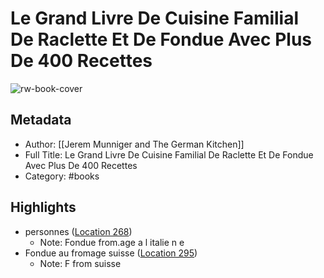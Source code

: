 # Le Grand Livre De Cuisine Familial De Raclette Et De Fondue Avec Plus De 400 Recettes

![rw-book-cover](https://m.media-amazon.com/images/I/91jz4s0FGES._SY160.jpg)

## Metadata
- Author: [[Jerem Munniger and The German Kitchen]]
- Full Title: Le Grand Livre De Cuisine Familial De Raclette Et De Fondue Avec Plus De 400 Recettes
- Category: #books

## Highlights
- personnes ([Location 268](https://readwise.io/to_kindle?action=open&asin=B098BR9XPH&location=268))
    - Note: Fondue from.age a l italie n e
- Fondue au fromage suisse ([Location 295](https://readwise.io/to_kindle?action=open&asin=B098BR9XPH&location=295))
    - Note: F from suisse

